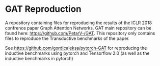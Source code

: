 # GAT Reproduction
A repository containing files for reproducing the results of the ICLR 2018 confrence paper Graph Attention Networks. GAT main repository can be found here: https://github.com/PetarV-/GAT. This repository only contains files to reproduce the Transductive benchmarks of the paper.

See https://github.com/gordicaleksa/pytorch-GAT for reproducing the inductive benchmarks using pytorch and Tensorflow 2.0 (as well as the inductive benchmarks in pytorch)

